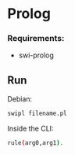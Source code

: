 # Prolog

### Requirements: 

- swi-prolog


## Run

Debian:
``` bash
swipl filename.pl
```

Inside the CLI:
``` bash
rule(arg0,arg1).
```
